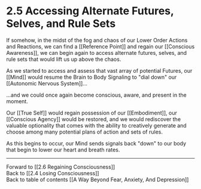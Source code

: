 # 2.5 Accessing Alternate Futures, Selves, and Rule Sets

If somehow, in the midst of the fog and chaos of our Lower Order Actions and Reactions, we can find a [[Reference Point]] and regain our [[Conscious Awareness]], we can begin again to access alternate futures, selves, and rule sets that would lift us up above the chaos. 

As we started to access and assess that vast array of potential Futures, our [[Mind]] would resume the Brain to Body Signaling to "dial down" our [[Autonomic Nervous System]]...

...and we could once again become conscious, aware, and present in the moment. 

Our [[True Self]] would regain possession of our [[Embodiment]], our [[Conscious Agency]] would be restored, and we would rediscover the valuable optionality that comes with the ability to creatively generate and choose among many potential plans of action and sets of rules. 

As this begins to occur, our Mind sends signals back "down" to our body that begin to lower our heart and breath rates. 

___

Forward to [[2.6 Regaining Consciousness]]      
Back to [[2.4 Losing Consciousness]]      
Back to table of contents [[A Way Beyond Fear, Anxiety, And Depression]]    

